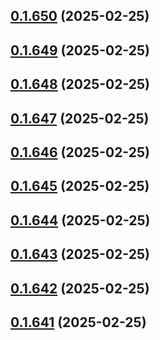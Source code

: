 ## [0.1.650](https://github.com/binary-braids/terraform-oracle/compare/v0.1.649...v0.1.650) (2025-02-25)



## [0.1.649](https://github.com/binary-braids/terraform-oracle/compare/v0.1.648...v0.1.649) (2025-02-25)



## [0.1.648](https://github.com/binary-braids/terraform-oracle/compare/v0.1.647...v0.1.648) (2025-02-25)



## [0.1.647](https://github.com/binary-braids/terraform-oracle/compare/v0.1.646...v0.1.647) (2025-02-25)



## [0.1.646](https://github.com/binary-braids/terraform-oracle/compare/v0.1.645...v0.1.646) (2025-02-25)



## [0.1.645](https://github.com/binary-braids/terraform-oracle/compare/v0.1.644...v0.1.645) (2025-02-25)



## [0.1.644](https://github.com/binary-braids/terraform-oracle/compare/v0.1.643...v0.1.644) (2025-02-25)



## [0.1.643](https://github.com/binary-braids/terraform-oracle/compare/v0.1.642...v0.1.643) (2025-02-25)



## [0.1.642](https://github.com/binary-braids/terraform-oracle/compare/v0.1.641...v0.1.642) (2025-02-25)



## [0.1.641](https://github.com/binary-braids/terraform-oracle/compare/v0.1.640...v0.1.641) (2025-02-25)



